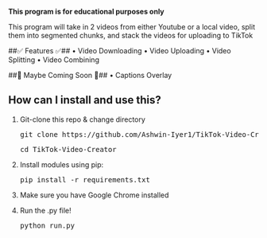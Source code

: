 **This program is for educational purposes only**

This program will take in 2 videos from either Youtube or a local video, split them into segmented chunks, and stack the videos for uploading to TikTok

##✅ Features ✅##
• Video Downloading
• Video Uploading
• Video Splitting
• Video Combining

##🚧 Maybe Coming Soon 🚧##
• Captions Overlay

## How can I install and use this?
1. Git-clone this repo & change directory

   <pre>git clone https://github.com/Ashwin-Iyer1/TikTok-Video-Creator.git</pre>
   <pre>cd TikTok-Video-Creator</pre>
2. Install modules using pip:
   <pre>pip install -r requirements.txt</pre>
3. Make sure you have Google Chrome installed
4. Run the .py file!
   <pre>python run.py</pre>
